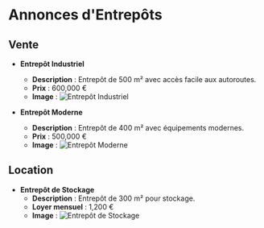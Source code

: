 # Annonces d'Entrepôts

## Vente

- **Entrepôt Industriel**
  - **Description** : Entrepôt de 500 m² avec accès facile aux autoroutes.
  - **Prix** : 600,000 €
  - **Image** :
    ![Entrepôt Industriel](/assets/entrepot_industriel.jpg)

- **Entrepôt Moderne**
  - **Description** : Entrepôt de 400 m² avec équipements modernes.
  - **Prix** : 500,000 €
  - **Image** :
    ![Entrepôt Moderne](/assets/entrepot_moderne.jpg)

## Location

- **Entrepôt de Stockage**
  - **Description** : Entrepôt de 300 m² pour stockage.
  - **Loyer mensuel** : 1,200 €
  - **Image** :
    ![Entrepôt de Stockage](/assets/entrepot_stockage.jpg)
